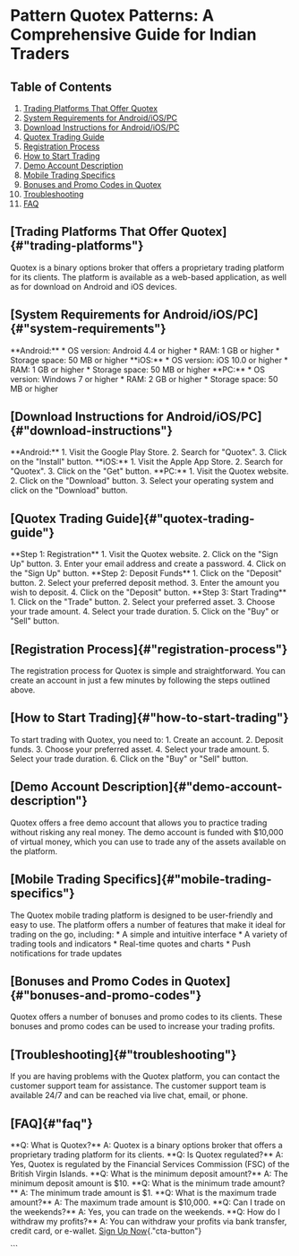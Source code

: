 # Pattern Quotex Patterns: A Comprehensive Guide for Indian Traders

## Table of Contents

1.  [Trading Platforms That Offer Quotex](\%22#trading-platforms\%22)
2.  [System Requirements for
    Android/iOS/PC](\%22#system-requirements\%22)
3.  [Download Instructions for
    Android/iOS/PC](\%22#download-instructions\%22)
4.  [Quotex Trading Guide](\%22#quotex-trading-guide\%22)
5.  [Registration Process](\%22#registration-process\%22)
6.  [How to Start Trading](\%22#how-to-start-trading\%22)
7.  [Demo Account Description](\%22#demo-account-description\%22)
8.  [Mobile Trading Specifics](\%22#mobile-trading-specifics\%22)
9.  [Bonuses and Promo Codes in
    Quotex](\%22#bonuses-and-promo-codes\%22)
10. [Troubleshooting](\%22#troubleshooting\%22)
11. [FAQ](\%22#faq\%22)

## [Trading Platforms That Offer Quotex]{#"trading-platforms"}

Quotex is a binary options broker that offers a proprietary trading
platform for its clients. The platform is available as a web-based
application, as well as for download on Android and iOS devices.

## [System Requirements for Android/iOS/PC]{#"system-requirements"}

\*\*Android:\*\* \* OS version: Android 4.4 or higher \* RAM: 1 GB or
higher \* Storage space: 50 MB or higher \*\*iOS:\*\* \* OS version: iOS
10.0 or higher \* RAM: 1 GB or higher \* Storage space: 50 MB or higher
\*\*PC:\*\* \* OS version: Windows 7 or higher \* RAM: 2 GB or higher \*
Storage space: 50 MB or higher

## [Download Instructions for Android/iOS/PC]{#"download-instructions"}

\*\*Android:\*\* 1. Visit the Google Play Store. 2. Search for
"Quotex". 3. Click on the "Install" button. \*\*iOS:\*\* 1.
Visit the Apple App Store. 2. Search for "Quotex". 3. Click on the
"Get" button. \*\*PC:\*\* 1. Visit the Quotex website. 2. Click on
the "Download" button. 3. Select your operating system and click
on the "Download" button.

## [Quotex Trading Guide]{#"quotex-trading-guide"}

\*\*Step 1: Registration\*\* 1. Visit the Quotex website. 2. Click on
the "Sign Up" button. 3. Enter your email address and create a
password. 4. Click on the "Sign Up" button. \*\*Step 2: Deposit
Funds\*\* 1. Click on the "Deposit" button. 2. Select your
preferred deposit method. 3. Enter the amount you wish to deposit. 4.
Click on the "Deposit" button. \*\*Step 3: Start Trading\*\* 1.
Click on the "Trade" button. 2. Select your preferred asset. 3.
Choose your trade amount. 4. Select your trade duration. 5. Click on the
"Buy" or "Sell" button.

## [Registration Process]{#"registration-process"}

The registration process for Quotex is simple and straightforward. You
can create an account in just a few minutes by following the steps
outlined above.

## [How to Start Trading]{#"how-to-start-trading"}

To start trading with Quotex, you need to: 1. Create an account. 2.
Deposit funds. 3. Choose your preferred asset. 4. Select your trade
amount. 5. Select your trade duration. 6. Click on the "Buy" or
"Sell" button.

## [Demo Account Description]{#"demo-account-description"}

Quotex offers a free demo account that allows you to practice trading
without risking any real money. The demo account is funded with \$10,000
of virtual money, which you can use to trade any of the assets available
on the platform.

## [Mobile Trading Specifics]{#"mobile-trading-specifics"}

The Quotex mobile trading platform is designed to be user-friendly and
easy to use. The platform offers a number of features that make it ideal
for trading on the go, including: \* A simple and intuitive interface \*
A variety of trading tools and indicators \* Real-time quotes and charts
\* Push notifications for trade updates

## [Bonuses and Promo Codes in Quotex]{#"bonuses-and-promo-codes"}

Quotex offers a number of bonuses and promo codes to its clients. These
bonuses and promo codes can be used to increase your trading profits.

## [Troubleshooting]{#"troubleshooting"}

If you are having problems with the Quotex platform, you can contact the
customer support team for assistance. The customer support team is
available 24/7 and can be reached via live chat, email, or phone.

## [FAQ]{#"faq"}

\*\*Q: What is Quotex?\*\* A: Quotex is a binary options broker that
offers a proprietary trading platform for its clients. \*\*Q: Is Quotex
regulated?\*\* A: Yes, Quotex is regulated by the Financial Services
Commission (FSC) of the British Virgin Islands. \*\*Q: What is the
minimum deposit amount?\*\* A: The minimum deposit amount is \$10.
\*\*Q: What is the minimum trade amount?\*\* A: The minimum trade amount
is \$1. \*\*Q: What is the maximum trade amount?\*\* A: The maximum
trade amount is \$10,000. \*\*Q: Can I trade on the weekends?\*\* A:
Yes, you can trade on the weekends. \*\*Q: How do I withdraw my
profits?\*\* A: You can withdraw your profits via bank transfer, credit
card, or e-wallet. [Sign Up
Now](\%22https://traff.sbs/brokerqxsignup\%22){."cta-button"}

\`\`\`

